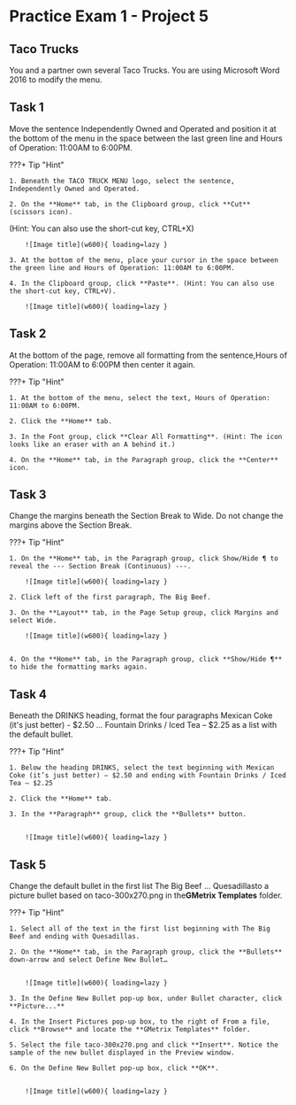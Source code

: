 # Practice Exam 1 - Project 5

## Taco Trucks

You and a partner own several Taco Trucks. You are using Microsoft Word 2016 to modify the menu.

## Task 1
 
Move the sentence Independently Owned and Operated and position it at the bottom of the menu in the space between the last green line and Hours of Operation: 11:00AM to 6:00PM.

???+ Tip "Hint"

    1. Beneath the TACO TRUCK MENU logo, select the sentence, Independently Owned and Operated.

    2. On the **Home** tab, in the Clipboard group, click **Cut** (scissors icon).
(Hint: You can also use the short-cut key, CTRL+X)

 
        ![Image title](w600){ loading=lazy }

    3. At the bottom of the menu, place your cursor in the space between the green line and Hours of Operation: 11:00AM to 6:00PM.

    4. In the Clipboard group, click **Paste**. (Hint: You can also use the short-cut key, CTRL+V).

        ![Image title](w600){ loading=lazy }

## Task 2

At the bottom of the page, remove all formatting from the sentence,Hours of Operation: 11:00AM to 6:00PM then center it again.

???+ Tip "Hint"

    1. At the bottom of the menu, select the text, Hours of Operation: 11:00AM to 6:00PM.

    2. Click the **Home** tab.

    3. In the Font group, click **Clear All Formatting**. (Hint: The icon looks like an eraser with an A behind it.)

    4. On the **Home** tab, in the Paragraph group, click the **Center** icon.

 
## Task 3

Change the margins beneath the Section Break to Wide. Do not change the margins above the Section Break.

???+ Tip "Hint"

    1. On the **Home** tab, in the Paragraph group, click Show/Hide ¶ to reveal the --- Section Break (Continuous) ---.

        ![Image title](w600){ loading=lazy } 

    2. Click left of the first paragraph, The Big Beef.

    3. On the **Layout** tab, in the Page Setup group, click Margins and select Wide.

        ![Image title](w600){ loading=lazy } 


    4. On the **Home** tab, in the Paragraph group, click **Show/Hide ¶** to hide the formatting marks again.

## Task 4

Beneath the DRINKS heading, format the four paragraphs Mexican Coke (it's just better) - $2.50 ... Fountain Drinks / Iced Tea – $2.25 as a list with the default bullet.

???+ Tip "Hint"

    1. Below the heading DRINKS, select the text beginning with Mexican Coke (it’s just better) – $2.50 and ending with Fountain Drinks / Iced Tea – $2.25

    2. Click the **Home** tab.

    3. In the **Paragraph** group, click the **Bullets** button.

 
        ![Image title](w600){ loading=lazy }
## Task 5

Change the default bullet in the first list The Big Beef ... Quesadillasto a picture bullet based on taco-300x270.png in the**GMetrix Templates** folder.

???+ Tip "Hint"

    1. Select all of the text in the first list beginning with The Big Beef and ending with Quesadillas.

    2. On the **Home** tab, in the Paragraph group, click the **Bullets** down-arrow and select Define New Bullet…

 
        ![Image title](w600){ loading=lazy }

    3. In the Define New Bullet pop-up box, under Bullet character, click **Picture...**

    4. In the Insert Pictures pop-up box, to the right of From a file, click **Browse** and locate the **GMetrix Templates** folder.

    5. Select the file taco-300x270.png and click **Insert**. Notice the sample of the new bullet displayed in the Preview window.

    6. On the Define New Bullet pop-up box, click **OK**.

 
        ![Image title](w600){ loading=lazy }